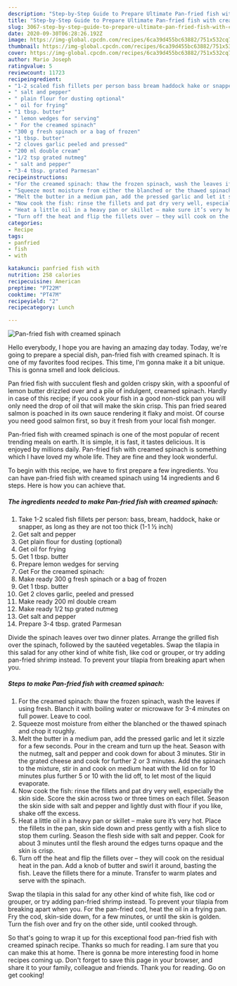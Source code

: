 ```yaml
---
description: "Step-by-Step Guide to Prepare Ultimate Pan-fried fish with creamed spinach"
title: "Step-by-Step Guide to Prepare Ultimate Pan-fried fish with creamed spinach"
slug: 3067-step-by-step-guide-to-prepare-ultimate-pan-fried-fish-with-creamed-spinach
date: 2020-09-30T06:28:26.192Z
image: https://img-global.cpcdn.com/recipes/6ca39d455bc63882/751x532cq70/pan-fried-fish-with-creamed-spinach-recipe-main-photo.jpg
thumbnail: https://img-global.cpcdn.com/recipes/6ca39d455bc63882/751x532cq70/pan-fried-fish-with-creamed-spinach-recipe-main-photo.jpg
cover: https://img-global.cpcdn.com/recipes/6ca39d455bc63882/751x532cq70/pan-fried-fish-with-creamed-spinach-recipe-main-photo.jpg
author: Mario Joseph
ratingvalue: 5
reviewcount: 11723
recipeingredient:
- "1-2 scaled fish fillets per person bass bream haddock hake or snapper as long as they are not too thick 11  inch"
- " salt and pepper"
- " plain flour for dusting optional"
- " oil for frying"
- "1 tbsp. butter"
- " lemon wedges for serving"
- " For the creamed spinach"
- "300 g fresh spinach or a bag of frozen"
- "1 tbsp. butter"
- "2 cloves garlic peeled and pressed"
- "200 ml double cream"
- "1/2 tsp grated nutmeg"
- " salt and pepper"
- "3-4 tbsp. grated Parmesan"
recipeinstructions:
- "For the creamed spinach: thaw the frozen spinach, wash the leaves if using fresh. Blanch it with boiling water or microwave for 3-4 minutes on full power. Leave to cool."
- "Squeeze most moisture from either the blanched or the thawed spinach and chop it roughly."
- "Melt the butter in a medium pan, add the pressed garlic and let it sizzle for a few seconds. Pour in the cream and turn up the heat. Season with the nutmeg, salt and pepper and cook down for about 3 minutes. Stir in the grated cheese and cook for further 2 or 3 minutes. Add the spinach to the mixture, stir in and cook on medium heat with the lid on for 10 minutes plus further 5 or 10 with the lid off, to let most of the liquid evaporate."
- "Now cook the fish: rinse the fillets and pat dry very well, especially the skin side. Score the skin across two or three times on each fillet. Season the skin side with salt and pepper and lightly dust with flour if you like, shake off the excess."
- "Heat a little oil in a heavy pan or skillet – make sure it’s very hot. Place the fillets in the pan, skin side down and press gently with a fish slice to stop them curling. Season the flesh side with salt and pepper. Cook for about 3 minutes until the flesh around the edges turns opaque and the skin is crisp."
- "Turn off the heat and flip the fillets over – they will cook on the residual heat in the pan. Add a knob of butter and swirl it around, basting the fish. Leave the fillets there for a minute. Transfer to warm plates and serve with the spinach."
categories:
- Recipe
tags:
- panfried
- fish
- with

katakunci: panfried fish with 
nutrition: 258 calories
recipecuisine: American
preptime: "PT22M"
cooktime: "PT47M"
recipeyield: "2"
recipecategory: Lunch

---
```



![Pan-fried fish with creamed spinach](https://img-global.cpcdn.com/recipes/6ca39d455bc63882/751x532cq70/pan-fried-fish-with-creamed-spinach-recipe-main-photo.jpg)

Hello everybody, I hope you are having an amazing day today. Today, we're going to prepare a special dish, pan-fried fish with creamed spinach. It is one of my favorites food recipes. This time, I'm gonna make it a bit unique. This is gonna smell and look delicious.

Pan fried fish with succulent flesh and golden crispy skin, with a spoonful of lemon butter drizzled over and a pile of indulgent, creamed spinach. Hardly in case of this recipe; if you cook your fish in a good non-stick pan you will only need the drop of oil that will make the skin crisp. This pan fried seared salmon is poached in its own sauce rendering it flaky and moist. Of course you need good salmon first, so buy it fresh from your local fish monger.

Pan-fried fish with creamed spinach is one of the most popular of recent trending meals on earth. It is simple, it is fast, it tastes delicious. It is enjoyed by millions daily. Pan-fried fish with creamed spinach is something which I have loved my whole life. They are fine and they look wonderful.


To begin with this recipe, we have to first prepare a few ingredients. You can have pan-fried fish with creamed spinach using 14 ingredients and 6 steps. Here is how you can achieve that.

<!--inarticleads1-->

##### The ingredients needed to make Pan-fried fish with creamed spinach:

1. Take 1-2 scaled fish fillets per person: bass, bream, haddock, hake or snapper, as long as they are not too thick (1-1 ½ inch)
1. Get  salt and pepper
1. Get  plain flour for dusting (optional)
1. Get  oil for frying
1. Get 1 tbsp. butter
1. Prepare  lemon wedges for serving
1. Get  For the creamed spinach:
1. Make ready 300 g fresh spinach or a bag of frozen
1. Get 1 tbsp. butter
1. Get 2 cloves garlic, peeled and pressed
1. Make ready 200 ml double cream
1. Make ready 1/2 tsp grated nutmeg
1. Get  salt and pepper
1. Prepare 3-4 tbsp. grated Parmesan


Divide the spinach leaves over two dinner plates. Arrange the grilled fish over the spinach, followed by the sautéed vegetables. Swap the tilapia in this salad for any other kind of white fish, like cod or grouper, or try adding pan-fried shrimp instead. To prevent your tilapia from breaking apart when you. 

<!--inarticleads2-->

##### Steps to make Pan-fried fish with creamed spinach:

1. For the creamed spinach: thaw the frozen spinach, wash the leaves if using fresh. Blanch it with boiling water or microwave for 3-4 minutes on full power. Leave to cool.
1. Squeeze most moisture from either the blanched or the thawed spinach and chop it roughly.
1. Melt the butter in a medium pan, add the pressed garlic and let it sizzle for a few seconds. Pour in the cream and turn up the heat. Season with the nutmeg, salt and pepper and cook down for about 3 minutes. Stir in the grated cheese and cook for further 2 or 3 minutes. Add the spinach to the mixture, stir in and cook on medium heat with the lid on for 10 minutes plus further 5 or 10 with the lid off, to let most of the liquid evaporate.
1. Now cook the fish: rinse the fillets and pat dry very well, especially the skin side. Score the skin across two or three times on each fillet. Season the skin side with salt and pepper and lightly dust with flour if you like, shake off the excess.
1. Heat a little oil in a heavy pan or skillet – make sure it’s very hot. Place the fillets in the pan, skin side down and press gently with a fish slice to stop them curling. Season the flesh side with salt and pepper. Cook for about 3 minutes until the flesh around the edges turns opaque and the skin is crisp.
1. Turn off the heat and flip the fillets over – they will cook on the residual heat in the pan. Add a knob of butter and swirl it around, basting the fish. Leave the fillets there for a minute. Transfer to warm plates and serve with the spinach.


Swap the tilapia in this salad for any other kind of white fish, like cod or grouper, or try adding pan-fried shrimp instead. To prevent your tilapia from breaking apart when you. For the pan-fried cod, heat the oil in a frying pan. Fry the cod, skin-side down, for a few minutes, or until the skin is golden. Turn the fish over and fry on the other side, until cooked through. 

So that's going to wrap it up for this exceptional food pan-fried fish with creamed spinach recipe. Thanks so much for reading. I am sure that you can make this at home. There is gonna be more interesting food in home recipes coming up. Don't forget to save this page in your browser, and share it to your family, colleague and friends. Thank you for reading. Go on get cooking!
